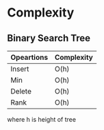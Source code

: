 # Complexity

## Binary Search Tree

| Opeartions| Complexity | 
|--|--|
| Insert	 | O(h)  |
| Min | O(h) |
| Delete | O(h) |
| Rank | O(h) |


where h is height of tree
